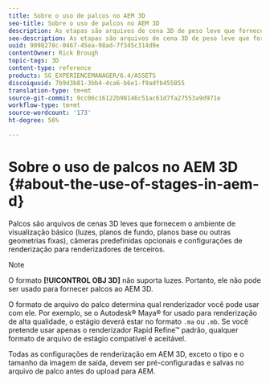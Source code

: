 ```yaml
---
title: Sobre o uso de palcos no AEM 3D
seo-title: Sobre o uso de palcos no AEM 3D
description: As etapas são arquivos de cena 3D de peso leve que fornecem o ambiente básico de visualização.
seo-description: As etapas são arquivos de cena 3D de peso leve que fornecem o ambiente básico de visualização.
uuid: 9098278c-0467-45ea-98ad-7f345c314d9e
contentOwner: Rick Brough
topic-tags: 3D
content-type: reference
products: SG_EXPERIENCEMANAGER/6.4/ASSETS
discoiquuid: 7b9d3b81-3bb4-4ca6-b6e1-f9adfb455855
translation-type: tm+mt
source-git-commit: 9cc06c16122b98146c51ac61d7fa27553a9d971e
workflow-type: tm+mt
source-wordcount: '173'
ht-degree: 56%

---
```



# Sobre o uso de palcos no AEM 3D {#about-the-use-of-stages-in-aem-d}

Palcos são arquivos de cenas 3D leves que fornecem o ambiente de visualização básico (luzes, planos de fundo, planos base ou outras geometrias fixas), câmeras predefinidas opcionais e configurações de renderização para renderizadores de terceiros.

>[!NOTE]
>
>O formato **[!UICONTROL OBJ 3D]** não suporta luzes. Portanto, ele não pode ser usado para fornecer palcos ao AEM 3D.

O formato de arquivo do palco determina qual renderizador você pode usar com ele. Por exemplo, se o Autodesk® Maya® for usado para renderização de alta qualidade, o estágio deverá estar no formato `.ma` ou `.mb`. Se você pretende usar apenas o renderizador Rapid Refine™ padrão, qualquer formato de arquivo de estágio compatível é aceitável.

Todas as configurações de renderização em AEM 3D, exceto o tipo e o tamanho da imagem de saída, devem ser pré-configuradas e salvas no arquivo de palco antes do upload para AEM.